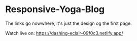 # Responsive-Yoga-Blog

The links go nowwhere, it's just the design og the first page.

Watch live on:
https://dashing-eclair-09f0c3.netlify.app/

